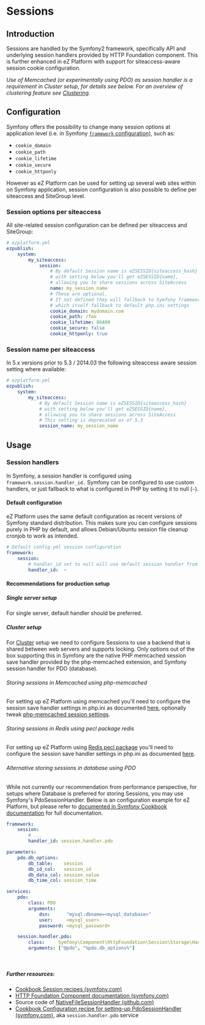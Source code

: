 # Sessions

## Introduction

Sessions are handled by the Symfony2 framework, specifically API and underlying session handlers provided by HTTP Foundation component. This is further enhanced in eZ Platform with support for siteaccess-aware session cookie configuration.

*Use of Memcached (or experimentally using PDO) as session handler is a requirement in Cluster setup, for details see below. For an overview of clustering feature see [Clustering](clustering.md).*

## Configuration

Symfony offers the possibility to change many session options at application level (i.e. in Symfony [`framework` configuration](http://symfony.com/doc/master/reference/configuration/framework.html)), such as:

- `cookie_domain`
- `cookie_path`
- `cookie_lifetime`
- `cookie_secure`
- `cookie_httponly`

However as eZ Platform can be used for setting up several web sites within on Symfony application, session configuration is also possible to define per siteaccess and SiteGroup level.

### Session options per siteaccess

All site-related session configuration can be defined per siteaccess and SiteGroup:

``` yaml
# ezplatform.yml
ezpublish:
    system:
        my_siteaccess:
            session:
                # By default Session name is eZSESSID{siteaccess_hash}
                # with setting below you'll get eZSESSID{name},
                # allowing you to share sessions across SiteAccess
                name: my_session_name
                # These are optional. 
                # If not defined they will fallback to Symfony framework configuration, 
                # which itself fallback to default php.ini settings
                cookie_domain: mydomain.com
                cookie_path: /foo
                cookie_lifetime: 86400
                cookie_secure: false
                cookie_httponly: true
```

### Session name per siteaccess

In 5.x versions prior to 5.3 / 2014.03 the following siteaccess aware session setting where available:

``` yaml
# ezplatform.yml
ezpublish:
    system:
        my_siteaccess:
            # By default Session name is eZSESSID{siteaccess_hash}
            # with setting below you'll get eZSESSID{name},
            # allowing you to share sessions across SiteAccess
            # This setting is deprecated as of 5.3
            session_name: my_session_name
```

## Usage

### Session handlers

In Symfony, a session handler is configured using `framework.session.handler_id.` Symfony can be configured to use custom handlers, or just fallback to what is configured in PHP by setting it to null (`~`).

#### Default configuration

eZ Platform uses the same default configuration as recent versions of Symfony standard distribution. This makes sure you can configure sessions purely in PHP by default, and allows Debian/Ubuntu session file cleanup cronjob to work as intended.

``` yaml
# Default config.yml session configuration
framework:
    session:
        # handler_id set to null will use default session handler from php.ini
        handler_id:  ~
```

#### Recommendations for production setup

##### Single server setup

For single server, default handler should be preferred.

##### Cluster setup

For [Cluster](clustering.md) setup we need to configure Sessions to use a backend that is shared between web servers and supports locking. Only options out of the box supporting this in Symfony are the native PHP memcached session save handler provided by the php-memcached extension, and Symfony session handler for PDO (database).

###### Storing sessions in Memcached using php-memcached

For setting up eZ Platform using memcached you'll need to configure the session save handler settings in php.ini as documented [here](http://php.net/manual/en/memcached.sessions.php), optionally tweak [php-memcached session settings](http://fr2.php.net/manual/en/memcached.configuration.php).

###### Storing sessions in Redis using pecl package redis

For setting up eZ Platform using [Redis pecl package](https://pecl.php.net/package/redis) you'll need to configure the session save handler settings in php.ini as documented [here](https://github.com/phpredis/phpredis#php-session-handler).

###### Alternative storing sessions in database using PDO

While not currently our recommendation from performance perspective, for setups where Database is preferred for storing Sessions, you may use Symfony's PdoSessionHandler.
Below is an configuration example for eZ Platform, but please refer to [documented in Symfony Cookbook documentation](http://symfony.com/doc/current/cookbook/configuration/pdo_session_storage.html) for full documentation.

``` yaml
framework:
    session:
        # ...
        handler_id: session.handler.pdo

parameters:
    pdo.db_options:
        db_table:    session
        db_id_col:   session_id
        db_data_col: session_value
        db_time_col: session_time

services:
    pdo:
        class: PDO
        arguments:
            dsn:      "mysql:dbname=<mysql_database>"
            user:     <mysql_user>
            password: <mysql_password>

    session.handler.pdo:
        class:     Symfony\Component\HttpFoundation\Session\Storage\Handler\PdoSessionHandler
        arguments: ["@pdo", "%pdo.db_options%"]
```

 
##### Further resources:

- [Cookbook Session recipes (symfony.com)](http://symfony.com/doc/current/cookbook/session/index.html)
- [HTTP Foundation Component documentation (symfony.com)](http://symfony.com/doc/current/components/http_foundation/index.html)
- Source code of [NativeFileSessionHandler (github.com)](https://github.com/symfony/symfony/blob/master/src/Symfony/Component/HttpFoundation/Session/Storage/Handler/NativeFileSessionHandler.php)
- [Cookbook Configuration recipe for setting-up PdoSessionHandler (symfony.com)](http://symfony.com/doc/current/cookbook/configuration/pdo_session_storage.html), aka `session.handler.pdo` service

